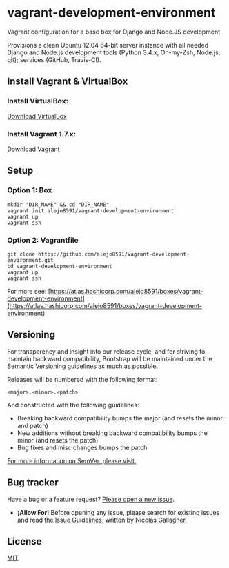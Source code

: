 # vagrant-development-environment
Vagrant configuration for a base box for Django and Node.JS development

Provisions a clean Ubuntu 12.04 64-bit server instance with all needed Django and Node.js development tools (Python 3.4.x, Oh-my-Zsh, Node.js, git); services (GitHub, Travis-CI).

## Install Vagrant & VirtualBox

### Install VirtualBox:
[Download VirtualBox](https://www.virtualbox.org/wiki/Downloads)

### Install Vagrant 1.7.x:
[Download Vagrant](https://www.vagrantup.com/downloads.html)

## Setup

### Option 1: Box

```
mkdir "DIR_NAME" && cd "DIR_NAME"
vagrant init alejo8591/vagrant-development-environment
vagrant up
vagrant ssh
```
### Option 2: Vagrantfile

```
git clone https://github.com/alejo8591/vagrant-development-environment.git
cd vagrant-development-environment
vagrant up
vagrant ssh
```

For more see: [https://atlas.hashicorp.com/alejo8591/boxes/vagrant-development-environment](https://atlas.hashicorp.com/alejo8591/boxes/vagrant-development-environment)

## Versioning

For transparency and insight into our release cycle, and for striving to maintain backward compatibility, Bootstrap will be maintained under the Semantic Versioning guidelines as much as possible.

Releases will be numbered with the following format:

` <major>.<minor>.<patch> `

And constructed with the following guidelines:

* Breaking backward compatibility bumps the major (and resets the minor and patch)
* New additions without breaking backward compatibility bumps the minor (and resets the patch)
* Bug fixes and misc changes bumps the patch

[For more information on SemVer, please visit.](http://semver.org/)


## Bug tracker

Have a bug or a feature request? [Please open a new issue](https://github.com/alejo8591/vagrant-development-environment/issues).
+ **¡Allow For!** Before opening any issue, please search for existing issues and read the [Issue Guidelines](https://github.com/necolas/issue-guidelines), written by [Nicolas Gallagher](https://github.com/necolas/).

## License

[MIT](https://github.com/alejo8591/vagrant-development-environment/blob/master/LICENSE)
